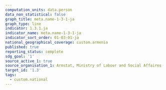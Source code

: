 ```yaml
---
computation_units: data.person
data_non_statistical: false
graph_title: meta.name-1-3-1-ja
graph_type: line
indicator: 1.3.1.ja
indicator_name: meta.name-1-3-1-ja
indicator_sort_order: 01-03-01-ja
national_geographical_coverage: custom.armenia
published: true
reporting_status: complete
sdg_goal: '1'
source_active_1: true
source_organisation_1: Armstat, Ministry of Labour and Social Affaires of RA
target_id: '1.3'
tags:
  - custom.national
---
```

